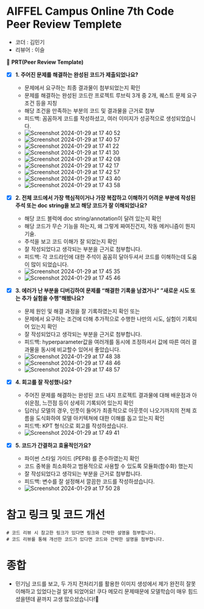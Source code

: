 # AIFFEL Campus Online 7th Code Peer Review Templete

- 코더 : 김민기
- 리뷰어 : 이슬

🔑 **PRT(Peer Review Template)**

- [x]  **1. 주어진 문제를 해결하는 완성된 코드가 제출되었나요?**
    - 문제에서 요구하는 최종 결과물이 첨부되었는지 확인
    - 문제를 해결하는 완성된 코드란 프로젝트 루브릭 3개 중 2개, 
    퀘스트 문제 요구조건 등을 지칭
    - 해당 조건을 만족하는 부분의 코드 및 결과물을 근거로 첨부
    - 피드백: 꼼꼼하게 코드를 작성하셨고, 여러 이미지가 성공적으로 생성되었습니다.
    - ![Screenshot 2024-01-29 at 17 40 52](https://github.com/seulwithlove/Aiffel_mingee/assets/140625136/1873f17a-8ceb-4a3d-9620-5413711ea094)
    - ![Screenshot 2024-01-29 at 17 40 57](https://github.com/seulwithlove/Aiffel_mingee/assets/140625136/65f6b092-be50-4e00-be08-d07c012aca2f)
    - ![Screenshot 2024-01-29 at 17 41 22](https://github.com/seulwithlove/Aiffel_mingee/assets/140625136/44eaefb2-19de-47a9-b22c-4637f551e2f5)
    - ![Screenshot 2024-01-29 at 17 41 30](https://github.com/seulwithlove/Aiffel_mingee/assets/140625136/023592f3-b227-44a7-935c-fb5ca02c287a)
    - ![Screenshot 2024-01-29 at 17 42 08](https://github.com/seulwithlove/Aiffel_mingee/assets/140625136/77825736-18cd-4aea-9eef-188311e87791)
    - ![Screenshot 2024-01-29 at 17 42 17](https://github.com/seulwithlove/Aiffel_mingee/assets/140625136/99211920-6d0b-4bdf-aaf7-c6e0364cd94f)
    - ![Screenshot 2024-01-29 at 17 42 57](https://github.com/seulwithlove/Aiffel_mingee/assets/140625136/079a9c1d-1b78-4dc9-8fe9-0f64fb48d896)
    - ![Screenshot 2024-01-29 at 17 43 40](https://github.com/seulwithlove/Aiffel_mingee/assets/140625136/b3173cb8-6103-448a-aab8-294223d9628d)
    - ![Screenshot 2024-01-29 at 17 43 58](https://github.com/seulwithlove/Aiffel_mingee/assets/140625136/0b38dd2d-bb7d-4624-89ab-640192f56c71)








    
- [x]  **2. 전체 코드에서 가장 핵심적이거나 가장 복잡하고 이해하기 어려운 부분에 작성된 
주석 또는 doc string을 보고 해당 코드가 잘 이해되었나요?**
    - 해당 코드 블럭에 doc string/annotation이 달려 있는지 확인
    - 해당 코드가 무슨 기능을 하는지, 왜 그렇게 짜여진건지, 작동 메커니즘이 뭔지 기술.
    - 주석을 보고 코드 이해가 잘 되었는지 확인
    - 잘 작성되었다고 생각되는 부분을 근거로 첨부합니다.
    - 피드백: 각 코드라인에 대한 주석이 꼼꼼히 달아두셔서 코드를 이해하는데 도움이 많이 되었습니다.
    - ![Screenshot 2024-01-29 at 17 45 35](https://github.com/seulwithlove/Aiffel_mingee/assets/140625136/a5aa40d5-e660-4059-be87-e3bf5fe22da6)
    - ![Screenshot 2024-01-29 at 17 45 46](https://github.com/seulwithlove/Aiffel_mingee/assets/140625136/01cb507b-dfa3-4aa0-9c78-1650bc01afa4)



- [x]  **3. 에러가 난 부분을 디버깅하여 문제를 “해결한 기록을 남겼거나” 
”새로운 시도 또는 추가 실험을 수행”해봤나요?**
    - 문제 원인 및 해결 과정을 잘 기록하였는지 확인 또는
    - 문제에서 요구하는 조건에 더해 추가적으로 수행한 나만의 시도, 
    실험이 기록되어 있는지 확인
    - 잘 작성되었다고 생각되는 부분을 근거로 첨부합니다.
    - 피드백: hyperparameter값을 여러개를 동시에 조정하셔서 값에 따른 여러 결과물을 동시에 비교할수 있어서 좋았습니다.
    - ![Screenshot 2024-01-29 at 17 48 38](https://github.com/seulwithlove/Aiffel_mingee/assets/140625136/22adb078-1807-4310-bfb9-563003c27229)
    - ![Screenshot 2024-01-29 at 17 48 46](https://github.com/seulwithlove/Aiffel_mingee/assets/140625136/170abb91-f074-492e-a9cf-2d4f8873014a)
    - ![Screenshot 2024-01-29 at 17 48 57](https://github.com/seulwithlove/Aiffel_mingee/assets/140625136/f713e9e2-ffad-4492-8e78-d1324f5f224c)





- [x]  **4. 회고를 잘 작성했나요?**
    - 주어진 문제를 해결하는 완성된 코드 내지 프로젝트 결과물에 대해
    배운점과 아쉬운점, 느낀점 등이 상세히 기록되어 있는지 확인
    - 딥러닝 모델의 경우, 인풋이 들어가 최종적으로 아웃풋이 나오기까지의 전체 흐름을 도식화하여 모델 아키텍쳐에 대한 이해를 돕고 있는지 확인
    - 피드백: KPT 형식으로 회고를 작성하셨습니다.
    - ![Screenshot 2024-01-29 at 17 49 41](https://github.com/seulwithlove/Aiffel_mingee/assets/140625136/a685304c-47dc-4b45-8533-b01178a6eb94)



- [x]  **5. 코드가 간결하고 효율적인가요?**
    - 파이썬 스타일 가이드 (PEP8) 를 준수하였는지 확인
    - 코드 중복을 최소화하고 범용적으로 사용할 수 있도록 모듈화(함수화) 했는지
    - 잘 작성되었다고 생각되는 부분을 근거로 첨부합니다.
    - 피드백:  변수를 잘 설정해서 깔끔한 코드를 작성하셨습니다.
    - ![Screenshot 2024-01-29 at 17 50 28](https://github.com/seulwithlove/Aiffel_mingee/assets/140625136/4fc7f8e7-d48c-4a5d-a14c-b4971755c2f9)


# 참고 링크 및 코드 개선
```
# 코드 리뷰 시 참고한 링크가 있다면 링크와 간략한 설명을 첨부합니다.
# 코드 리뷰를 통해 개선한 코드가 있다면 코드와 간략한 설명을 첨부합니다.
```
# 종합
- 민기님 코드를 보고, 두 가지 전처리기를 활용한 이미지 생성에서 제가 완전히 잘못 이해하고 있었다는걸 알게 되었어요! 쿠다 메모리 문제때문에 모델학습이 매우 힘드셨을텐데 끝까지 고생 많으셨습니다!🥳

